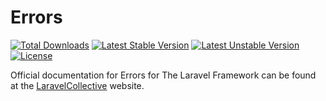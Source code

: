 # Errors

[![Total Downloads](https://poser.pugx.org/LaravelCollective/errors/downloads)](https://packagist.org/packages/laravelcollective/errors)
[![Latest Stable Version](https://poser.pugx.org/LaravelCollective/errors/v/stable.svg)](https://packagist.org/packages/laravelcollective/errors)
[![Latest Unstable Version](https://poser.pugx.org/LaravelCollective/errors/v/unstable.svg)](https://packagist.org/packages/laravelcollective/errors)
[![License](https://poser.pugx.org/LaravelCollective/errors/license.svg)](https://packagist.org/packages/laravelcollective/errors)

Official documentation for Errors for The Laravel Framework can be found at the [LaravelCollective](http://laravelcollective.com) website.

